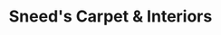 ---
title: "Sneed's Carpet & Interiors"
url: /portland/sneeds-carpet-und-interiors/
shop: Raumausstattung
---